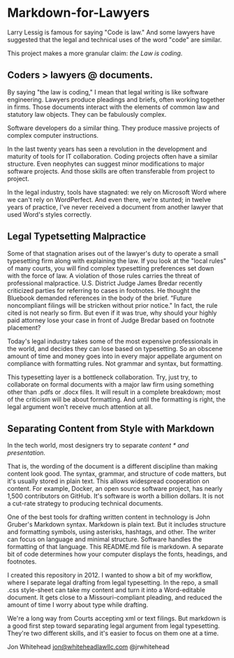 # Markdown-for-Lawyers

Larry Lessig is famous for saying "Code is law."  And some lawyers have suggested that the legal and technical uses of the word "code" are similar.  

This project makes a more granular claim:  *the Law is coding*. 

## Coders > lawyers @ documents.  

By saying "the law is coding," I mean that legal writing is like software engineering.  Lawyers produce pleadings and briefs, often working together in firms.  Those documents interact with the elements of common law and statutory law objects. They can be fabulously complex. 

Software developers do a similar thing. They produce massive projects of complex computer instructions.   

In the last twenty years has seen a revolution in the development and maturity of tools for IT collaboration.  Coding projects often have a similar structure.  Even neophytes can suggest minor modifications to major software projects.   And those skills are often transferable from project to project.   

In the legal industry, tools have stagnated: we rely on Microsoft Word where we can't rely on WordPerfect.  And even there, we're stunted;  in twelve years of practice, I've never received a document from another lawyer that used Word's styles correctly.     

## Legal Typetsetting Malpractice
Some of that stagnation arises out of the lawyer's duty to operate a small typesetting firm along with explaining the law.  If you look at the "local rules" of many courts, you will find complex typesetting preferences set down with the force of law.  A violation of those rules carries the threat of professional malpractice.   U.S. District Judge James Bredar recently criticized parties for referring to cases in footnotes. He thought the Bluebook demanded references in the body of the brief.   “Future noncompliant filings will be stricken without prior notice." In fact, the rule cited is not nearly so firm.   But even if it was true, why should your highly paid attorney lose your case in front of Judge Bredar based on footnote placement? 

Today's legal industry takes some of the most expensive professionals in the world, and decides they can lose based on typesetting. So an obscene amount of time and money goes into in every major appellate argument on compliance with formatting rules.  Not grammar and syntax, but formatting.  

This typesetting layer is a bottleneck collaboration.  Try, just try, to collaborate on formal documents with a major law firm using something other than .pdfs or .docx files.  It will result in a complete breakdown; most of the criticism will be about formatting.  And until the formatting is right, the legal argument won't receive much attention at all.  

## Separating Content from Style with Markdown

In the tech world, most designers try to separate *content * and presentation.*   

That is, the wording of the document is a different discipline than making content look good.  The syntax, grammar, and structure of code matters, but it's usually stored in plain text.  This allows widespread cooperation on content.  For example, Docker, an open source software project, has nearly 1,500 contributors on GitHub.  It's software is worth a billion dollars.  It is not a cut-rate strategy to producing technical documents. 

One of the best tools for drafting written content in technology is John Gruber's Markdown syntax.  Markdown is plain text.  But it includes structure and formatting symbols, using asterisks, hashtags, and other.  The writer can focus on language and minimal structure.  Software handles the formatting of that language.  This README.md file is markdown.  A separate bit of code determines how your computer displays the fonts, headings, and footnotes. 

I created this repository in 2012. I wanted to show a bit of my workflow, where I separate legal drafting from legal typesetting.  In the repo, a small .css style-sheet can take my content and turn it into a Word-editable document.  It gets close to a Missouri-compliant pleading, and reduced the amount of time I worry about type while drafting. 

We're a long way from Courts accepting xml or text filings.  But markdown is a good first step toward separating legal argument  from legal typesetting.  They're two different skills, and it's easier to focus on them one at a time. 

Jon Whitehead
jon@whiteheadlawllc.com
@jrwhitehead



